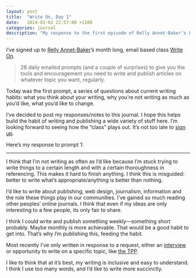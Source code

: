 ```yaml
---
layout: post
title:  "Write On, Day 1"
date:   2014-02-02 22:57:00 +1100
categories: journal
description: "My response to the first episode of Relly Annet-Baker’s February writing class, Write On."
---
```


I’ve signed up to [Relly Annet-Baker](https://twitter.com/RellyAB '@RellyAB on Twitter')’s month long, email based class [Write On](http://rel.ly/writeon/). 

> 28 daily emailed prompts (and a couple of surprises) to give you the tools and encouragement you need to write and publish articles on whatever topic you want, regularly.

Today was the first prompt, a series of questions about current writing habits: what you think about your writing, why you’re not writing as much as you’d like, what you’d like to change.

I’ve decided to post my responses/notes to this journal. I hope this helps build the habit of writing and publishing a wide variety of stuff here. I’m looking forward to seeing how the “class” plays out. It’s not too late to [sign up](http://rel.ly/writeon/).

Here’s my response to prompt 1:

* * *

I think that I’m not writing as often as I’d like because I’m stuck trying to write things to a certain length and with a certain thoroughness in referencing. This makes it hard to finish anything. I think this is misguided: better to write what’s appropriate/anything is better than nothing.

I’d like to write about publishing, web design, journalism, information and the role these things play in our communities. I’ve gained so much reading other peoples’ online journals. I think that even if my ideas are only interesting to a few people, its only fair to share.

I think I could write and publish something weekly—something short probably. Maybe monthly is more achievable. That would be a good habit to get into. That’s why I’m publishing this, feeding the habit.

Most recently I’ve only written in response to a request, either an [interview](http://equivalentideas.com/journal/subcompact-detentionlogs/ 'Subcompact Publishing & Detention Logs') or opportunity to write on a specific topic, like [the TPP](http://equivalentideas.com/journal/tpp-against-a-narrowing-circle/ 'Against a narrowing circle: Secrecy and the TPP Negotiations').

I like to think that at it’s best, my writing is inclusive and easy to understand. I think I use too many words, and I’d like to write more succinctly.